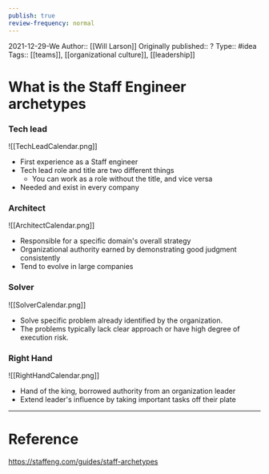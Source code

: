 ```yaml
---
publish: true
review-frequency: normal
---
```

2021-12-29-We
Author:: [[Will Larson]]
Originally published::  ?
Type:: #idea
Tags:: [[teams]], [[organizational culture]], [[leadership]]

# What is the Staff Engineer archetypes

### Tech lead
![[TechLeadCalendar.png]]
- First experience as a Staff engineer
- Tech lead role and title are two different things
	- You can work as a role without the title, and vice versa
- Needed and exist in every company

### Architect
![[ArchitectCalendar.png]]
- Responsible for a specific domain's overall strategy
- Organizational authority earned by demonstrating good judgment consistently
- Tend to evolve in large companies

### Solver
![[SolverCalendar.png]]
- Solve specific problem already identified by the organization.
- The problems typically lack clear approach or have high degree of execution risk.

### Right Hand
![[RightHandCalendar.png]]
- Hand of the king, borrowed authority from an organization leader
- Extend leader's influence by taking important tasks off their plate

---
# Reference
https://staffeng.com/guides/staff-archetypes